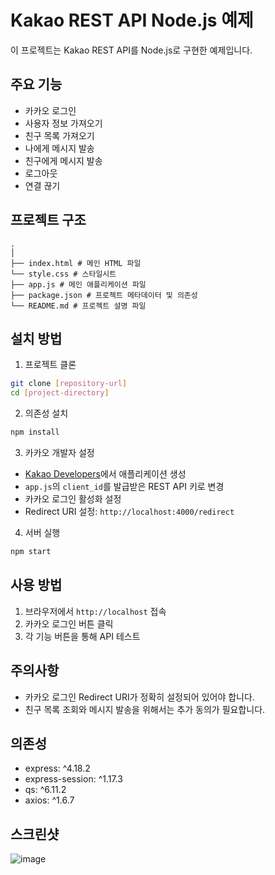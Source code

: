 # Kakao REST API Node.js 예제

이 프로젝트는 Kakao REST API를 Node.js로 구현한 예제입니다.

## 주요 기능

- 카카오 로그인
- 사용자 정보 가져오기
- 친구 목록 가져오기
- 나에게 메시지 발송
- 친구에게 메시지 발송
- 로그아웃
- 연결 끊기

## 프로젝트 구조
```
.
│
├── index.html # 메인 HTML 파일
└── style.css # 스타일시트
├── app.js # 메인 애플리케이션 파일
├── package.json # 프로젝트 메타데이터 및 의존성
└── README.md # 프로젝트 설명 파일
```


## 설치 방법

1. 프로젝트 클론
```bash
git clone [repository-url]
cd [project-directory]
```

2. 의존성 설치
```bash
npm install
```

3. 카카오 개발자 설정
- [Kakao Developers](https://developers.kakao.com)에서 애플리케이션 생성
- `app.js`의 `client_id`를 발급받은 REST API 키로 변경
- 카카오 로그인 활성화 설정
- Redirect URI 설정: `http://localhost:4000/redirect`

4. 서버 실행
```bash
npm start
```

## 사용 방법

1. 브라우저에서 `http://localhost` 접속
2. 카카오 로그인 버튼 클릭
3. 각 기능 버튼을 통해 API 테스트

## 주의사항

- 카카오 로그인 Redirect URI가 정확히 설정되어 있어야 합니다.
- 친구 목록 조회와 메시지 발송을 위해서는 추가 동의가 필요합니다.

## 의존성

- express: ^4.18.2
- express-session: ^1.17.3
- qs: ^6.11.2
- axios: ^1.6.7

## 스크린샷
![image](https://github.com/user-attachments/assets/a64d2a83-c036-4cb2-88e5-07bba3890ec3)

